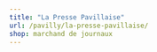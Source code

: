 ```yaml
---
title: "La Presse Pavillaise"
url: /pavilly/la-presse-pavillaise/
shop: marchand de journaux
---
```

